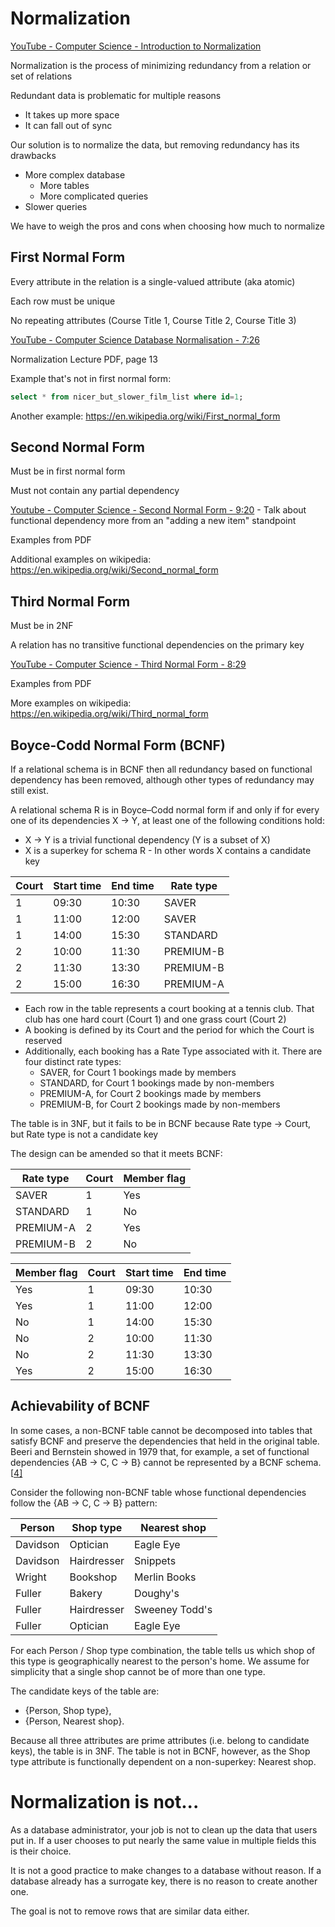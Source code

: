 # Normalization

[YouTube - Computer Science - Introduction to Normalization](https://www.youtube.com/watch?v=y03oYWDLu0Q)

Normalization is the process of minimizing redundancy from a relation or set of relations

Redundant data is problematic for multiple reasons

* It takes up more space
* It can fall out of sync

Our solution is to normalize the data, but removing redundancy has its drawbacks

* More complex database
  * More tables
  * More complicated queries
* Slower queries

We have to weigh the pros and cons when choosing how much to normalize

## First Normal Form

Every attribute in the relation is a single-valued attribute (aka atomic)

Each row must be unique

No repeating attributes (Course Title 1, Course Title 2, Course Title 3)

[YouTube - Computer Science Database Normalisation - 7:26](https://www.youtube.com/watch?v=jgUeOjImOOw)

Normalization Lecture PDF, page 13 

Example that's not in first normal form:

```sql
select * from nicer_but_slower_film_list where id=1;
```

Another example: <https://en.wikipedia.org/wiki/First_normal_form>

## Second Normal Form

Must be in first normal form

Must not contain any partial dependency

[Youtube - Computer Science - Second Normal Form - 9:20](https://www.youtube.com/watch?v=9L10Q1nAfyg) - Talk about functional dependency more from an "adding a new item" standpoint

Examples from PDF

Additional examples on wikipedia: <https://en.wikipedia.org/wiki/Second_normal_form>

## Third Normal Form

Must be in 2NF

A relation has no transitive functional dependencies on the primary key

[YouTube - Computer Science - Third Normal Form - 8:29](https://www.youtube.com/watch?v=_K7fcFQowy8&t=328s)

Examples from PDF

More examples on wikipedia: <https://en.wikipedia.org/wiki/Third_normal_form>

## Boyce-Codd Normal Form (BCNF)

If a relational schema is in BCNF then all redundancy based on functional dependency has been removed, although other types of redundancy may still exist. 

A relational schema R is in Boyce–Codd normal form if and only if for every one of its dependencies X → Y, at least one of the following conditions hold:

* X → Y is a trivial functional dependency (Y  is a subset of X)
* X is a superkey for schema R - In other words X contains a candidate key

| Court | Start time | End time | Rate type |
| ----- | ---------- | -------- | --------- |
| 1     | 09:30      | 10:30    | SAVER     |
| 1     | 11:00      | 12:00    | SAVER     |
| 1     | 14:00      | 15:30    | STANDARD  |
| 2     | 10:00      | 11:30    | PREMIUM-B |
| 2     | 11:30      | 13:30    | PREMIUM-B |
| 2     | 15:00      | 16:30    | PREMIUM-A |

- Each row in the table represents a court booking at a tennis  club. That club has one hard court (Court 1) and one grass court (Court  2)
- A booking is defined by its Court and the period for which the Court is reserved
- Additionally, each booking has a Rate Type associated with it. There are four distinct rate types:
  - SAVER, for Court 1 bookings made by members
  - STANDARD, for Court 1 bookings made by non-members
  - PREMIUM-A, for Court 2 bookings made by members
  - PREMIUM-B, for Court 2 bookings made by non-members

The table is in 3NF, but it fails to be in BCNF because Rate type → Court, but Rate type is not a candidate key

The design can be amended so that it meets BCNF:

| Rate type | Court | Member flag |
| --------- | ----- | ----------- |
| SAVER     | 1     | Yes         |
| STANDARD  | 1     | No          |
| PREMIUM-A | 2     | Yes         |
| PREMIUM-B | 2     | No          |

| Member flag | Court | Start time | End time |
| ----------- | ----- | ---------- | -------- |
| Yes         | 1     | 09:30      | 10:30    |
| Yes         | 1     | 11:00      | 12:00    |
| No          | 1     | 14:00      | 15:30    |
| No          | 2     | 10:00      | 11:30    |
| No          | 2     | 11:30      | 13:30    |
| Yes         | 2     | 15:00      | 16:30    |

## Achievability of BCNF

In some cases, a non-BCNF table cannot be decomposed into tables that  satisfy BCNF and preserve the dependencies that held in the original  table. Beeri and Bernstein showed in 1979 that, for example, a set of  functional dependencies {AB → C, C → B} cannot be represented by a BCNF  schema.[[4\]](https://en.wikipedia.org/wiki/Boyce–Codd_normal_form#cite_note-Beeri-4)

Consider the following non-BCNF table whose functional dependencies follow the {AB → C, C → B} pattern:

| Person   | Shop type   | Nearest shop   |
| -------- | ----------- | -------------- |
| Davidson | Optician    | Eagle Eye      |
| Davidson | Hairdresser | Snippets       |
| Wright   | Bookshop    | Merlin Books   |
| Fuller   | Bakery      | Doughy's       |
| Fuller   | Hairdresser | Sweeney Todd's |
| Fuller   | Optician    | Eagle Eye      |

For each Person / Shop type combination, the table tells us which shop of this type is geographically nearest to the person's home. We assume for simplicity that a single shop cannot be of more than one type.

The candidate keys of the table are:

- {Person, Shop type},
- {Person, Nearest shop}.

Because all three attributes are prime attributes (i.e. belong to  candidate keys), the table is in 3NF. The table is not in BCNF, however, as the Shop type attribute is functionally dependent on a non-superkey: Nearest shop.

# Normalization is not...

As a database administrator, your job is not to clean up the data that users put in. If a user chooses to put nearly the same value in multiple fields this is their choice. 

It is not a good practice to make changes to a database without reason. If a database already has a surrogate key, there is no reason to create another one.

The goal is not to remove rows that are similar data either.
